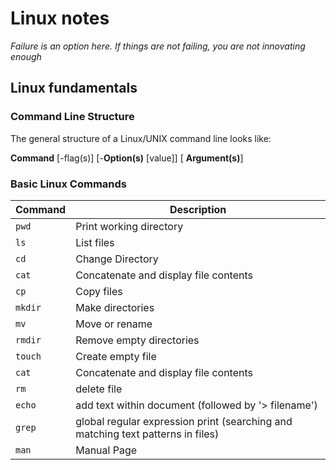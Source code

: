 # Linux notes

*Failure is an option here. If things are not failing, you are not innovating enough* 

## **Linux fundamentals**

### Command Line Structure

The general structure of a Linux/UNIX command line looks like:

**Command** [-flag(s)] [-**Option(s)** [value]] [ **Argument(s)**]


### **Basic Linux Commands**

| Command | Description |
| --- | --- |
| `pwd` | Print working directory  |
| `ls` | List files |
| `cd` | Change Directory |
| `cat` |Concatenate and display file contents |
| `cp` | Copy files  |
| `mkdir` | Make directories |
| `mv` | Move or rename |
| `rmdir` | Remove empty directories |
| `touch` | Create empty file |
| `cat` |Concatenate and display file contents |
| `rm` | delete file |
| `echo` | add text within document (followed by '> filename') |
| `grep` | global regular expression print (searching and matching text patterns in files) |
| `man` | Manual Page |
